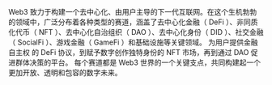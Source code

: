 Web3 致力于构建一个去中心化、由用户主导的下一代互联网。在这个生机勃勃的领域中，广泛分布着各种类型的赛道，涵盖了去中心化金融（ DeFi ）、非同质化代币（ NFT ）、去中心化自治组织（ DAO ）、去中心化身份（ DID ）、社交金融（ SocialFi ）、游戏金融（ GameFi ）和基础设施等关键领域。
为用户提供金融自主权 的 DeFi 协议，到赋予数字创作独特身份的 NFT 市场，再到通过 DAO 促进群体决策的平台。
每个赛道都是 Web3 世界的一个关键支点，共同构建起一个更加开放、透明和包容的数字未来。